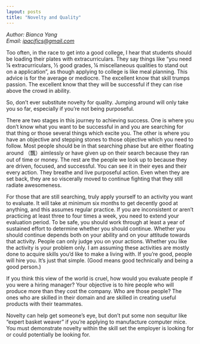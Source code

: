 ```yaml
---
layout: posts
title: "Novelty and Quality"
---
```

*Author: Bianca Yang*<br>
*Email: ipacifics@gmail.com*<br>

Too often, in the race to get into a good college, I hear that students should be loading their plates with extracurriculars. They say things like “you need ¼ extracurriculars, ½ good grades, ¼ miscellaneous qualities to stand out on a application”, as though applying to college is like meal planning. This advice is for the average or mediocre. The excellent know that skill trumps passion. The excellent know that they will be successful if they can rise above the crowd in ability.

So, don’t ever substitute novelty for quality. Jumping around will only take you so far, especially if you’re not being purposeful.

There are two stages in this journey to achieving success. One is where you don’t know what you want to be successful in and you are searching for that thing or those several things which excite you. The other is where you have an objective and stepping stones to those objective which you need to follow. Most people should be in that searching phase but are either floating around （飄）aimlessly or have given up on their search because they ran out of time or money. The rest are the people we look up to because they are driven, focused, and successful. You can see it in their eyes and their every action. They breathe and live purposeful action. Even when they are set back, they are so viscerally moved to continue fighting that they still radiate awesomeness.

For those that are still searching, truly apply yourself to an activity you want to evaluate. It will take at minimum six months to get decently good at anything, and this assumes regular practice. If you are inconsistent or aren’t practicing at least three to four times a week, you need to extend your evaluation period. To be safe, you should work through at least a year of sustained effort to determine whether you should continue. Whether you should continue depends both on your ability and on your attitude towards that activity. People can only judge you on your actions. Whether you like the activity is your problem only. I am assuming these activities are mostly done to acquire skills you’d like to make a living with. If you’re good, people will hire you. It’s just that simple. (Good means good technically and being a good person.)

If you think this view of the world is cruel, how would you evaluate people if you were a hiring manager? Your objective is to hire people who will produce more than they cost the company. Who are those people? The ones who are skilled in their domain and are skilled in creating useful products with their teammates.

Novelty can help get someone’s eye, but don’t put some non sequitur like “expert basket weaver” if you’re applying to manufacture computer mice. You must demonstrate novelty within the skill set the employer is looking for or could potentially be looking for.

